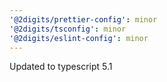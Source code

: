 ```yaml
---
'@2digits/prettier-config': minor
'@2digits/tsconfig': minor
'@2digits/eslint-config': minor
---
```


Updated to typescript 5.1
